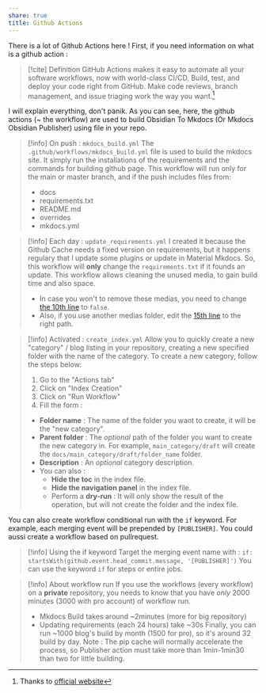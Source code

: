 ```yaml
---
share: true
title: Github Actions
---
```


There is a lot of Github Actions here ! First, if you need information on what is a github action :
> [!cite] Definition
>  GitHub Actions makes it easy to automate all your software workflows, now with world-class CI/CD. Build, test, and deploy your code right from GitHub. Make code reviews, branch management, and issue triaging work the way you want.[^1]

I will explain everything, don't panik. As you can see, here, the github actions (~ the workflow) are used to build Obsidian To Mkdocs (Or Mkdocs Obsidian Publisher) using file in your repo.

> [!info] On push : `mkdocs_build.yml`
> The `.github/workflows/mkdocs_build.yml` file is used to build the mkdocs site.
> It simply run the installations of the requirements and the commands for building github page.
> This workflow will run only for the main or master branch, and if the push includes files from:
> - docs
> - requirements.txt
> - README.md
> - overrides
> - mkdocs.yml

> [!info] Each day : `update_requirements.yml` 
> I created it because the Github Cache needs a fixed version on requirements, but it happens regulary that I update some plugins or update in Material Mkdocs. So, this workflow will **only** change the `requirements.txt` if it founds an update.
> This workflow allows cleaning the unused media, to gain build time and also space. 
> - In case you won't to remove these medias, you need to change [the 10th line](https://github.com/ObsidianPublisher/publisher-template-gh-pages/blob/abb7e00fc5b01d7f52962f4656363770f189edee/.github/workflows/update_requirements.yml#L10) to `false`.
> - Also, if you use another medias folder, edit the [15th line](https://github.com/ObsidianPublisher/publisher-template-gh-pages/blob/00acb11041f4522a2a775b564e59c0fb3172763f/.github/workflows/update_requirements.yml#L15) to the right path.

> [!info] Activated : `create_index.yml`
> Allow you to quickly create a new "category" / blog listing in your repository, creating a new specified folder with the name of the category.
> To create a new category, follow the steps below:
> 1. Go to the "Actions tab"
> 2. Click on "Index Creation"
> 3. Click on "Run Workflow"
> 4. Fill the form :
>   - **Folder name** : The name of the folder you want to create, it will be the "new category". 
>   - **Parent folder** : The *optional* path of the folder you want to create the new category in. For example, `main_category/draft` will create the `docs/main_category/draft/folder_name` folder.
>   - **Description** : An *optional* category description.
>   - You can also :
>       - **Hide the toc** in the index file.
>       - **Hide the navigation panel** in the index file.
>       - Perform a **dry-run** : It will only show the result of the operation, but will not create the folder and the index file.

You can also create workflow conditional run with the `if` keyword. For example, each merging event will be prepended by `[PUBLISHER]`. You could aussi create a workflow based on pullrequest.

> [!info] Using the if keyword 
> Target the merging event name with : `if: startsWith(github.event.head_commit.message, '[PUBLISHER]')`
> You can use the keyword `if` for steps or entire jobs. 

> [!info] About workflow run
> If you use the workflows (every workflow) on a **private** repository, you needs to know that you have *only* 2000 minutes (3000 with pro account) of workflow run. 
> - Mkdocs Build takes around ~2minutes (more for big repository)
> - Updating requirements (each 24 hours) take ~30s
> Finally, you can run ~1000 blog's build by month (1500 for pro), so it's around 32 build by day.
> Note : The pip cache will normally accelerate the process, so Publisher action must take more than 1min-1min30 than two for little building.

[^1]: Thanks to [official website](https://github.com/features/actions)